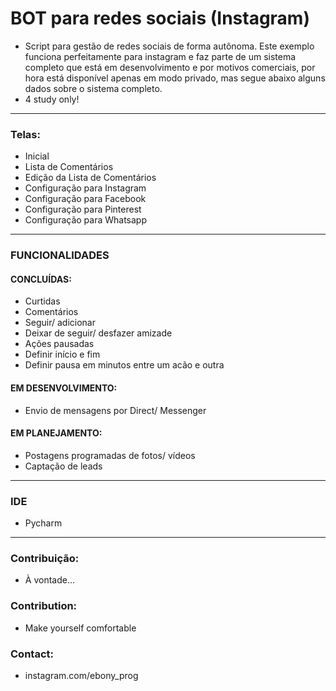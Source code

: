 # BOT para redes sociais (Instagram)
* Script para gestão de redes sociais de forma autônoma. Este exemplo funciona perfeitamente para instagram e faz parte de um sistema completo que está em desenvolvimento e por motivos comerciais, por hora está disponível apenas em modo privado, mas segue abaixo alguns dados sobre o sistema completo.  
* 4 study only!
---
### Telas:
* Inicial
* Lista de Comentários 
* Edição da Lista de Comentários
* Configuração para Instagram
* Configuração para Facebook
* Configuração para Pinterest
* Configuração para Whatsapp
---
### FUNCIONALIDADES
#### CONCLUÍDAS:
* Curtidas
* Comentários
* Seguir/ adicionar
* Deixar de seguir/ desfazer amizade
* Ações pausadas
* Definir início e fim
* Definir pausa em minutos entre um acão e outra
#### EM DESENVOLVIMENTO:
* Envio de mensagens por Direct/ Messenger
#### EM PLANEJAMENTO:
* Postagens programadas de fotos/ vídeos
* Captação de leads
---
### IDE
* Pycharm
---
### Contribuição:
* À vontade... 
### Contribution:
* Make yourself comfortable
### Contact:
* instagram.com/ebony_prog
